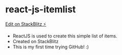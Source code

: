 # react-js-itemlist

[Edit on StackBlitz ⚡️](https://stackblitz.com/edit/react-cvftdj)

- ReactJS is used to create this simple list of items.
- Created on StackBlitz
- This is my first time trying GitHub! :)
